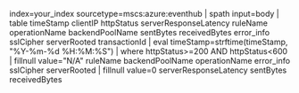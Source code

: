 index=your_index sourcetype=mscs:azure:eventhub 
| spath input=body
| table timeStamp clientIP httpStatus serverResponseLatency ruleName operationName backendPoolName sentBytes receivedBytes error_info sslCipher serverRooted transactionId
| eval timeStamp=strftime(timeStamp, "%Y-%m-%d %H:%M:%S")
| where httpStatus>=200 AND httpStatus<600
| fillnull value="N/A" ruleName backendPoolName operationName error_info sslCipher serverRooted
| fillnull value=0 serverResponseLatency sentBytes receivedBytes

